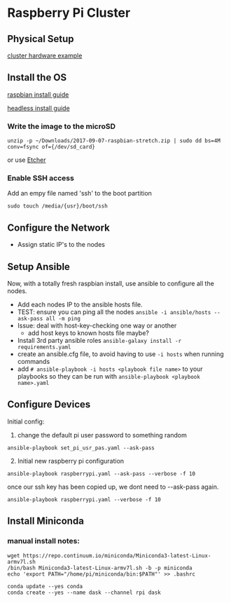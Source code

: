 # Raspberry Pi Cluster

## Physical Setup

[cluster hardware example](https://www.youtube.com/watch?v=KJKhRLKXr-Q)


## Install the OS

[raspbian install guide](https://www.raspberrypi.org/documentation/installation/installing-images/)

[headless install guide](https://www.raspberrypi.org/forums/viewtopic.php?t=74176)

### Write the image to the microSD
`unzip -p ~/Downloads/2017-09-07-raspbian-stretch.zip | sudo dd bs=4M conv=fsync of={/dev/sd_card}`

or use [Etcher](https://github.com/resin-io/etcher)

### Enable SSH access
Add an empy file named 'ssh' to the boot partition

`sudo touch /media/{usr}/boot/ssh`


## Configure the Network
- Assign static IP's to the nodes


## Setup Ansible
Now, with a totally fresh raspbian install, use ansible to configure all the nodes.
- Add each nodes IP to the ansible hosts file.
- TEST: ensure you can ping all the nodes `ansible -i ansible/hosts --ask-pass all -m ping`
- Issue: deal with host-key-checking one way or another
  - add host keys to known hosts file maybe?
- Install 3rd party ansible roles `ansible-galaxy install -r requirements.yaml`
- create an ansible.cfg file, to avoid having to use `-i hosts` when running commands
- add `# ansible-playbook -i hosts <playbook file name>` to your playbooks so they can be run with `ansible-playbook <playbook name>.yaml`


## Configure Devices
Initial config:
1. change the default pi user password to something random

`ansible-playbook set_pi_usr_pas.yaml --ask-pass`

2. Initial new raspberry pi configuration

`ansible-playbook raspberrypi.yaml --ask-pass --verbose -f 10`

once our ssh key has been copied up, we dont need to --ask-pass again.

`ansible-playbook raspberrypi.yaml --verbose -f 10`


## Install Miniconda

### manual install notes:

```
wget https://repo.continuum.io/miniconda/Miniconda3-latest-Linux-armv7l.sh
/bin/bash Miniconda3-latest-Linux-armv7l.sh -b -p miniconda
echo 'export PATH="/home/pi/miniconda/bin:$PATH"' >> .bashrc

conda update --yes conda
conda create --yes --name dask --channel rpi dask


```
